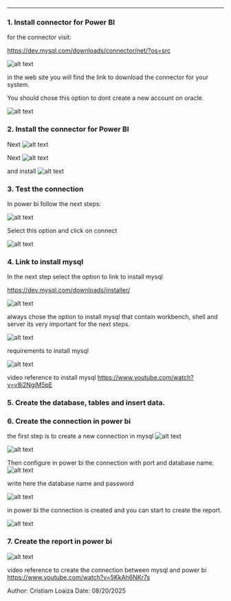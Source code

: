 ---
### 1. Install connector for Power BI

for the connector visit:

https://dev.mysql.com/downloads/connector/net/?os=src
 
 ![alt text](img/image.png)


in the web site you will find the link to download the connector for your system.

You should chose this option to dont create a new account on oracle.

![alt text](img/image-1.png)

### 2. Install the connector for Power BI
Next
![alt text](img/image-2.png)

Next
![alt text](img/image-3.png)

and install
![alt text](img/image-4.png)


### 3. Test the connection
In power bi follow the next steps:

![alt text](img/image-5.png)

Select this option and click on connect

![alt text](img/image-6.png)

### 4. Link to install mysql
In the next step select the option to link to install mysql

https://dev.mysql.com/downloads/installer/

![alt text](img/image-7.png)

always chose the option to install mysql that contain workbench, shell and server its very important for the next steps.

![alt text](img/image-8.png)

requirements to install mysql

![alt text](img/image-9.png)

video reference to install mysql
https://www.youtube.com/watch?v=v8i2NgiM5pE

### 5. Create the database, tables and insert data.

### 6. Create the connection in power bi

the first step is to create a new connection in mysql
![alt text](img/image-11.png)

![alt text](img/image-10.png)

Then configure in power bi the connection with port and database name.
![alt text](img/image-12.png)

write here the database name and password

![alt text](img/image-13.png)


in power bi the connection is created and you can start to create the report.

![alt text](img/image-14.png)

### 7. Create the report in power bi

![alt text](img/image-15.png)


video reference to create the connection between mysql and power bi
https://www.youtube.com/watch?v=5KkAh6NKr7s

Author: Cristiam Loaiza
Date: 08/20/2025